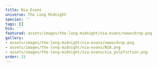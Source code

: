 ```yaml
---
title: Nia Evans
universe: The Long Midnight
species: ''
tags: []
bio: ''
featured: assets/images/the-long-midnight/nia-evans/newocdrop.png
gallery:
- assets/images/the-long-midnight/nia-evans/newocdrop.png
- assets/images/the-long-midnight/nia-evans/NIA.png
- assets/images/the-long-midnight/nia-evans/nia_pulpfiction.png
order: 23
---
```

